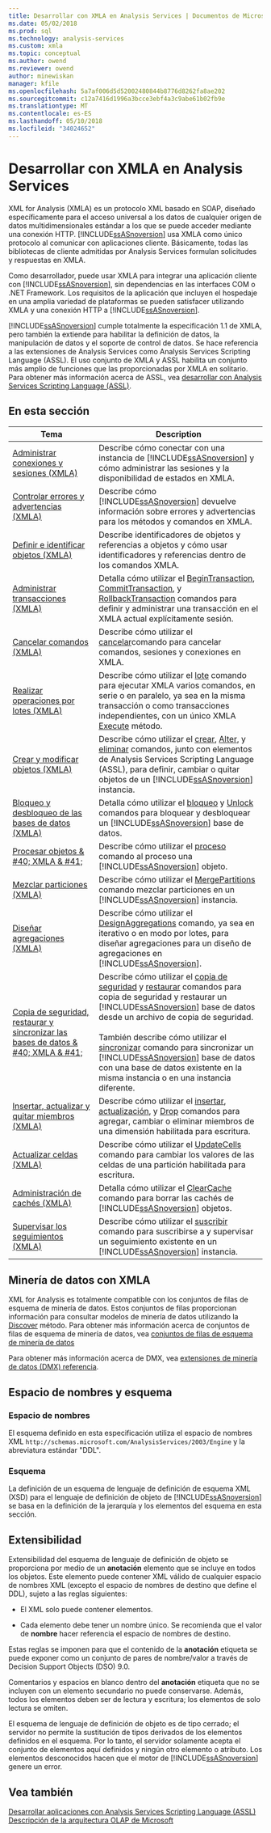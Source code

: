 ```yaml
---
title: Desarrollar con XMLA en Analysis Services | Documentos de Microsoft
ms.date: 05/02/2018
ms.prod: sql
ms.technology: analysis-services
ms.custom: xmla
ms.topic: conceptual
ms.author: owend
ms.reviewer: owend
author: minewiskan
manager: kfile
ms.openlocfilehash: 5a7af006d5d52002480844b8776d8262fa8ae202
ms.sourcegitcommit: c12a7416d1996a3bcce3ebf4a3c9abe61b02fb9e
ms.translationtype: MT
ms.contentlocale: es-ES
ms.lasthandoff: 05/10/2018
ms.locfileid: "34024652"
---
```

# <a name="developing-with-xmla-in-analysis-services"></a>Desarrollar con XMLA en Analysis Services
  XML for Analysis (XMLA) es un protocolo XML basado en SOAP, diseñado específicamente para el acceso universal a los datos de cualquier origen de datos multidimensionales estándar a los que se puede acceder mediante una conexión HTTP. [!INCLUDE[ssASnoversion](../../includes/ssasnoversion-md.md)] usa XMLA como único protocolo al comunicar con aplicaciones cliente. Básicamente, todas las bibliotecas de cliente admitidas por Analysis Services formulan solicitudes y respuestas en XMLA.  
  
 Como desarrollador, puede usar XMLA para integrar una aplicación cliente con [!INCLUDE[ssASnoversion](../../includes/ssasnoversion-md.md)], sin dependencias en las interfaces COM o .NET Framework. Los requisitos de la aplicación que incluyen el hospedaje en una amplia variedad de plataformas se pueden satisfacer utilizando XMLA y una conexión HTTP a [!INCLUDE[ssASnoversion](../../includes/ssasnoversion-md.md)].  
  
 [!INCLUDE[ssASnoversion](../../includes/ssasnoversion-md.md)] cumple totalmente la especificación 1.1 de XMLA, pero también la extiende para habilitar la definición de datos, la manipulación de datos y el soporte de control de datos. Se hace referencia a las extensiones de Analysis Services como Analysis Services Scripting Language (ASSL). El uso conjunto de XMLA y ASSL habilita un conjunto más amplio de funciones que las proporcionadas por XMLA en solitario. Para obtener más información acerca de ASSL, vea [desarrollar con Analysis Services Scripting Language &#40;ASSL&#41;](../../analysis-services/multidimensional-models/scripting-language-assl/developing-with-analysis-services-scripting-language-assl.md).  
  
## <a name="in-this-section"></a>En esta sección  
  
|Tema|Description|  
|-----------|-----------------|  
|[Administrar conexiones y sesiones &#40;XMLA&#41;](../../analysis-services/multidimensional-models-scripting-language-assl-xmla/managing-connections-and-sessions-xmla.md)|Describe cómo conectar con una instancia de [!INCLUDE[ssASnoversion](../../includes/ssasnoversion-md.md)] y cómo administrar las sesiones y la disponibilidad de estados en XMLA.|  
|[Controlar errores y advertencias &#40;XMLA&#41;](../../analysis-services/multidimensional-models-scripting-language-assl-xmla/handling-errors-and-warnings-xmla.md)|Describe cómo [!INCLUDE[ssASnoversion](../../includes/ssasnoversion-md.md)] devuelve información sobre errores y advertencias para los métodos y comandos en XMLA.|  
|[Definir e identificar objetos &#40;XMLA&#41;](../../analysis-services/multidimensional-models-scripting-language-assl-xmla/defining-and-identifying-objects-xmla.md)|Describe identificadores de objetos y referencias a objetos y cómo usar identificadores y referencias dentro de los comandos XMLA.|  
|[Administrar transacciones &#40;XMLA&#41;](../../analysis-services/multidimensional-models-scripting-language-assl-xmla/managing-transactions-xmla.md)|Detalla cómo utilizar el [BeginTransaction](../../analysis-services/xmla/xml-elements-commands/begintransaction-element-xmla.md), [CommitTransaction](../../analysis-services/xmla/xml-elements-commands/committransaction-element-xmla.md), y [RollbackTransaction](../../analysis-services/xmla/xml-elements-commands/rollbacktransaction-element-xmla.md) comandos para definir y administrar una transacción en el XMLA actual explícitamente sesión.|  
|[Cancelar comandos &#40;XMLA&#41;](../../analysis-services/multidimensional-models-scripting-language-assl-xmla/canceling-commands-xmla.md)|Describe cómo utilizar el [cancelar](../../analysis-services/xmla/xml-elements-commands/cancel-element-xmla.md)comando para cancelar comandos, sesiones y conexiones en XMLA.|  
|[Realizar operaciones por lotes &#40;XMLA&#41;](../../analysis-services/multidimensional-models-scripting-language-assl-xmla/performing-batch-operations-xmla.md)|Describe cómo utilizar el [lote](../../analysis-services/xmla/xml-elements-commands/batch-element-xmla.md) comando para ejecutar XMLA varios comandos, en serie o en paralelo, ya sea en la misma transacción o como transacciones independientes, con un único XMLA [Execute](../../analysis-services/xmla/xml-elements-methods-execute.md) método.|  
|[Crear y modificar objetos &#40;XMLA&#41;](../../analysis-services/multidimensional-models-scripting-language-assl-xmla/creating-and-altering-objects-xmla.md)|Describe cómo utilizar el [crear](../../analysis-services/xmla/xml-elements-commands/create-element-xmla.md), [Alter](../../analysis-services/xmla/xml-elements-commands/alter-element-xmla.md), y [eliminar](../../analysis-services/xmla/xml-elements-commands/delete-element-xmla.md) comandos, junto con elementos de Analysis Services Scripting Language (ASSL), para definir, cambiar o quitar objetos de un [!INCLUDE[ssASnoversion](../../includes/ssasnoversion-md.md)] instancia.|  
|[Bloqueo y desbloqueo de las bases de datos &#40;XMLA&#41;](../../analysis-services/multidimensional-models-scripting-language-assl-xmla/locking-and-unlocking-databases-xmla.md)|Detalla cómo utilizar el [bloqueo](../../analysis-services/xmla/xml-elements-commands/lock-element-xmla.md) y [Unlock](../../analysis-services/xmla/xml-elements-commands/unlock-element-xmla.md) comandos para bloquear y desbloquear un [!INCLUDE[ssASnoversion](../../includes/ssasnoversion-md.md)] base de datos.|  
|[Procesar objetos & #40; XMLA & #41;](../../analysis-services/multidimensional-models-scripting-language-assl-xmla/processing-objects-xmla.md)|Describe cómo utilizar el [proceso](../../analysis-services/xmla/xml-elements-commands/process-element-xmla.md) comando al proceso una [!INCLUDE[ssASnoversion](../../includes/ssasnoversion-md.md)] objeto.|  
|[Mezclar particiones &#40;XMLA&#41;](../../analysis-services/multidimensional-models-scripting-language-assl-xmla/merging-partitions-xmla.md)|Describe cómo utilizar el [MergePartitions](../../analysis-services/xmla/xml-elements-commands/mergepartitions-element-xmla.md) comando mezclar particiones en un [!INCLUDE[ssASnoversion](../../includes/ssasnoversion-md.md)] instancia.|  
|[Diseñar agregaciones &#40;XMLA&#41;](../../analysis-services/multidimensional-models-scripting-language-assl-xmla/designing-aggregations-xmla.md)|Describe cómo utilizar el [DesignAggregations](../../analysis-services/xmla/xml-elements-commands/designaggregations-element-xmla.md) comando, ya sea en iterativo o en modo por lotes, para diseñar agregaciones para un diseño de agregaciones en [!INCLUDE[ssASnoversion](../../includes/ssasnoversion-md.md)].|  
|[Copia de seguridad, restaurar y sincronizar las bases de datos & #40; XMLA & #41;](../../analysis-services/multidimensional-models-scripting-language-assl-xmla/backing-up-restoring-and-synchronizing-databases-xmla.md)|Describe cómo utilizar el [copia de seguridad](../../analysis-services/xmla/xml-elements-commands/backup-element-xmla.md) y [restaurar](../../analysis-services/xmla/xml-elements-commands/restore-element-xmla.md) comandos para copia de seguridad y restaurar un [!INCLUDE[ssASnoversion](../../includes/ssasnoversion-md.md)] base de datos desde un archivo de copia de seguridad.<br /><br /> También describe cómo utilizar el [sincronizar](../../analysis-services/xmla/xml-elements-commands/synchronize-element-xmla.md) comando para sincronizar un [!INCLUDE[ssASnoversion](../../includes/ssasnoversion-md.md)] base de datos con una base de datos existente en la misma instancia o en una instancia diferente.|  
|[Insertar, actualizar y quitar miembros &#40;XMLA&#41;](../../analysis-services/multidimensional-models-scripting-language-assl-xmla/inserting-updating-and-dropping-members-xmla.md)|Describe cómo utilizar el [insertar](../../analysis-services/xmla/xml-elements-commands/insert-element-xmla.md), [actualización](../../analysis-services/xmla/xml-elements-commands/update-element-xmla.md), y [Drop](../../analysis-services/xmla/xml-elements-commands/drop-element-xmla.md) comandos para agregar, cambiar o eliminar miembros de una dimensión habilitada para escritura.|  
|[Actualizar celdas &#40;XMLA&#41;](../../analysis-services/multidimensional-models-scripting-language-assl-xmla/updating-cells-xmla.md)|Describe cómo utilizar el [UpdateCells](../../analysis-services/xmla/xml-elements-commands/updatecells-element-xmla.md) comando para cambiar los valores de las celdas de una partición habilitada para escritura.|  
|[Administración de cachés &#40;XMLA&#41;](../../analysis-services/multidimensional-models-scripting-language-assl-xmla/managing-caches-xmla.md)|Detalla cómo utilizar el [ClearCache](../../analysis-services/xmla/xml-elements-commands/clearcache-element-xmla.md) comando para borrar las cachés de [!INCLUDE[ssASnoversion](../../includes/ssasnoversion-md.md)] objetos.|  
|[Supervisar los seguimientos &#40;XMLA&#41;](../../analysis-services/multidimensional-models-scripting-language-assl-xmla/monitoring-traces-xmla.md)|Describe cómo utilizar el [suscribir](../../analysis-services/xmla/xml-elements-commands/subscribe-element-xmla.md) comando para suscribirse a y supervisar un seguimiento existente en un [!INCLUDE[ssASnoversion](../../includes/ssasnoversion-md.md)] instancia.|  
  
## <a name="data-mining-with-xmla"></a>Minería de datos con XMLA  
 XML for Analysis es totalmente compatible con los conjuntos de filas de esquema de minería de datos. Estos conjuntos de filas proporcionan información para consultar modelos de minería de datos utilizando la [Discover](../../analysis-services/xmla/xml-elements-methods-discover.md) método. Para obtener más información acerca de conjuntos de filas de esquema de minería de datos, vea [conjuntos de filas de esquema de minería de datos](../../analysis-services/schema-rowsets/data-mining/data-mining-schema-rowsets.md)  
  
 Para obtener más información acerca de DMX, vea [extensiones de minería de datos &#40;DMX&#41; referencia](../../dmx/data-mining-extensions-dmx-reference.md).  
  
## <a name="namespace-and-schema"></a>Espacio de nombres y esquema  
  
### <a name="namespace"></a>Espacio de nombres  
 El esquema definido en esta especificación utiliza el espacio de nombres XML `http://schemas.microsoft.com/AnalysisServices/2003/Engine` y la abreviatura estándar "DDL".  
  
### <a name="schema"></a>Esquema  
 La definición de un esquema de lenguaje de definición de esquema XML (XSD) para el lenguaje de definición de objeto de [!INCLUDE[ssASnoversion](../../includes/ssasnoversion-md.md)] se basa en la definición de la jerarquía y los elementos del esquema en esta sección.  
  
## <a name="extensibility"></a>Extensibilidad  
 Extensibilidad del esquema de lenguaje de definición de objeto se proporciona por medio de un **anotación** elemento que se incluye en todos los objetos. Este elemento puede contener XML válido de cualquier espacio de nombres XML (excepto el espacio de nombres de destino que define el DDL), sujeto a las reglas siguientes:  
  
-   El XML solo puede contener elementos.  
  
-   Cada elemento debe tener un nombre único. Se recomienda que el valor de **nombre** hacer referencia el espacio de nombres de destino.  
  
 Estas reglas se imponen para que el contenido de la **anotación** etiqueta se puede exponer como un conjunto de pares de nombre/valor a través de Decision Support Objects (DSO) 9.0.  
  
 Comentarios y espacios en blanco dentro del **anotación** etiqueta que no se incluyen con un elemento secundario no puede conservarse. Además, todos los elementos deben ser de lectura y escritura; los elementos de solo lectura se omiten.  
  
 El esquema de lenguaje de definición de objeto es de tipo cerrado; el servidor no permite la sustitución de tipos derivados de los elementos definidos en el esquema. Por lo tanto, el servidor solamente acepta el conjunto de elementos aquí definidos y ningún otro elemento o atributo. Los elementos desconocidos hacen que el motor de [!INCLUDE[ssASnoversion](../../includes/ssasnoversion-md.md)] genere un error.  
  
## <a name="see-also"></a>Vea también  
 [Desarrollar aplicaciones con Analysis Services Scripting Language &#40;ASSL&#41;](../../analysis-services/multidimensional-models/scripting-language-assl/developing-with-analysis-services-scripting-language-assl.md)   
 [Descripción de la arquitectura OLAP de Microsoft](../../analysis-services/multidimensional-models/olap-physical/understanding-microsoft-olap-architecture.md)  
  
  
